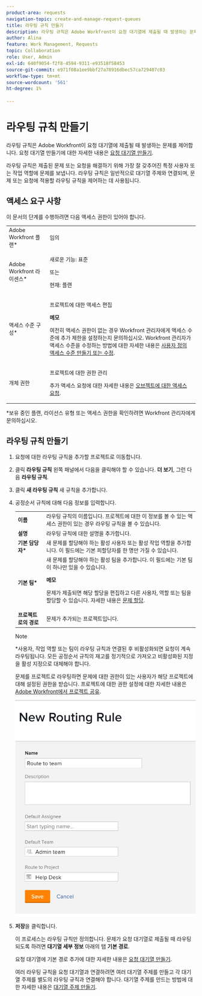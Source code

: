 ```yaml
---
product-area: requests
navigation-topic: create-and-manage-request-queues
title: 라우팅 규칙 만들기
description: 라우팅 규칙은 Adobe Workfront이 요청 대기열에 제출될 때 발생하는 문제를 제어합니다. 요청 대기열 만들기에 대한 자세한 내용은 요청 대기열 만들기를 참조하십시오.
author: Alina
feature: Work Management, Requests
topic: Collaboration
role: User, Admin
exl-id: 640f9054-f2f8-4594-9311-e93518f58453
source-git-commit: e971f08a1ee9bbf27a78916dbec57ca729407c03
workflow-type: tm+mt
source-wordcount: '561'
ht-degree: 1%

---
```


# 라우팅 규칙 만들기

<!-- Audited: 12/2023 -->

라우팅 규칙은 Adobe Workfront이 요청 대기열에 제출될 때 발생하는 문제를 제어합니다. 요청 대기열 만들기에 대한 자세한 내용은 [요청 대기열 만들기](../../../manage-work/requests/create-and-manage-request-queues/create-request-queue.md).

라우팅 규칙은 제출된 문제 또는 요청을 해결하기 위해 가장 잘 갖추어진 특정 사용자 또는 작업 역할에 문제를 보냅니다. 라우팅 규칙은 일반적으로 대기열 주제와 연결되며, 문제 또는 요청에 적용할 라우팅 규칙을 제어하는 데 사용됩니다.

## 액세스 요구 사항

<!--drafted - replace the table at P&P:

<table style="table-layout:auto"> 
 <col> 
 <col> 
 <tbody> 
  <tr> 
   <td role="rowheader">Adobe Workfront plan*</td> 
   <td> <p>Any </p> </td> 
  </tr> 
  <tr> 
   <td role="rowheader">Adobe Workfront license*</td> 
   <td> <p>Current license: Standard </p> 
   Or
   <p>Legacy license: Plan </p> </td> 
  </tr> 
  <tr> 
   <td role="rowheader">Access level configurations*</td> 
   <td> <p>Edit access to Projects</p> <p><b>NOTE</b>
   
   If you still don't have access, ask your Workfront administrator if they set additional restrictions in your access level. For information on how a Workfront administrator can modify your access level, see <a href="../../../administration-and-setup/add-users/configure-and-grant-access/create-modify-access-levels.md" class="MCXref xref">Create or modify custom access levels</a>.</p> </td> 
  </tr> 
  <tr> 
   <td role="rowheader">Object permissions</td> 
   <td> <p> Manage permissions to the project</p> <p>For information on requesting additional access, see <a href="../../../workfront-basics/grant-and-request-access-to-objects/request-access.md" class="MCXref xref">Request access to objects </a>.</p> </td> 
  </tr> 
 </tbody> 
</table>
-->

이 문서의 단계를 수행하려면 다음 액세스 권한이 있어야 합니다.

<table style="table-layout:auto"> 
 <col> 
 <col> 
 <tbody> 
  <tr> 
   <td role="rowheader">Adobe Workfront 플랜*</td> 
   <td> <p>임의 </p> </td> 
  </tr> 
  <tr> 
   <td role="rowheader">Adobe Workfront 라이센스*</td> 
   <td>
    <p>새로운 기능: 표준</p>
    <p>또는</p>
    <p>현재: 플랜</p></td> 
  </tr> 
  <tr> 
   <td role="rowheader">액세스 수준 구성*</td> 
   <td> <p>프로젝트에 대한 액세스 편집</p> <p><b>메모</b>

여전히 액세스 권한이 없는 경우 Workfront 관리자에게 액세스 수준에 추가 제한을 설정하는지 문의하십시오. Workfront 관리자가 액세스 수준을 수정하는 방법에 대한 자세한 내용은 <a href="../../../administration-and-setup/add-users/configure-and-grant-access/create-modify-access-levels.md" class="MCXref xref">사용자 정의 액세스 수준 만들기 또는 수정</a>.</p> </td>
</tr> 
  <tr> 
   <td role="rowheader">개체 권한</td> 
   <td> <p> 프로젝트에 대한 권한 관리</p> <p>추가 액세스 요청에 대한 자세한 내용은 <a href="../../../workfront-basics/grant-and-request-access-to-objects/request-access.md" class="MCXref xref">오브젝트에 대한 액세스 요청</a>.</p> </td> 
  </tr> 
 </tbody> 
</table>

*보유 중인 플랜, 라이선스 유형 또는 액세스 권한을 확인하려면 Workfront 관리자에게 문의하십시오.

## 라우팅 규칙 만들기

1. 요청에 대한 라우팅 규칙을 추가할 프로젝트로 이동합니다.
1. 클릭 **라우팅 규칙** 왼쪽 패널에서 다음을 클릭해야 할 수 있습니다. **더 보기**, 그런 다음 **라우팅 규칙**.
1. 클릭 **새 라우팅 규칙** 새 규칙을 추가합니다.
1. 공정순서 규칙에 대해 다음 정보를 입력합니다.

   <table style="table-layout:auto"> 
    <col> 
    <col> 
    <thead> 
     </thead> 
    <tbody> 
     <tr> 
      <td role="rowheader"><strong>이름</strong> </td> 
      <td>라우팅 규칙의 이름입니다. 프로젝트에 대한 이 정보를 볼 수 있는 액세스 권한이 있는 경우 라우팅 규칙을 볼 수 있습니다.</td> 
     </tr> 
     <tr> 
      <td role="rowheader"><strong>설명</strong> </td> 
      <td>라우팅 규칙에 대한 설명을 추가합니다.</td> 
     </tr> 
     <tr> 
      <td role="rowheader"><strong>기본 담당자*</strong> </td> 
      <td>새 문제를 할당해야 하는 활성 사용자 또는 활성 작업 역할을 추가합니다. 이 필드에는 기본 피할당자를 한 명만 가질 수 있습니다. </td> 
     </tr> 
     <tr> 
      <td role="rowheader"><strong>기본 팀*</strong> </td> 
      <td>새 문제를 할당해야 하는 활성 팀을 추가합니다. 이 필드에는 기본 팀이 하나만 있을 수 있습니다.

   <p><b>메모</b></p>

   문제가 제출되면 해당 할당을 편집하고 다른 사용자, 역할 또는 팀을 할당할 수 있습니다. 자세한 내용은  <a href="../../../manage-work/issues/manage-issues/assign-issues.md">문제 할당</a>.

   </td> 
     </tr> 
     <tr> 
      <td role="rowheader"><strong>프로젝트로의 경로</strong> </td> 
      <td>문제가 추가되는 프로젝트입니다.</td> 
     </tr> 
    </tbody> 
   </table>

   >[!NOTE]
   >
   >*사용자, 작업 역할 또는 팀이 라우팅 규칙과 연결된 후 비활성화되면 요청이 계속 라우팅됩니다. 모든 공정순서 규칙의 재고를 정기적으로 가져오고 비활성화된 지정을 활성 지정으로 대체해야 합니다.

   문제를 프로젝트로 라우팅하면 문제에 대한 권한이 있는 사용자가 해당 프로젝트에 대해 설정된 권한을 받습니다. 프로젝트에 대한 권한 설정에 대한 자세한 내용은 [Adobe Workfront에서 프로젝트 공유](../../../workfront-basics/grant-and-request-access-to-objects/share-a-project.md).

   ![새 라우팅 규칙 상자](assets/new-routing-rule-box.png)

1. **저장**&#x200B;을 클릭합니다.

   이 프로세스는 라우팅 규칙만 정의합니다. 문제가 요청 대기열로 제출될 때 라우팅되도록 하려면 **대기열 세부 정보** 아래의 탭 **기본 경로**.

   요청 대기열에 기본 경로 추가에 대한 자세한 내용은 [요청 대기열 만들기](../../../manage-work/requests/create-and-manage-request-queues/create-request-queue.md).

   여러 라우팅 규칙을 요청 대기열과 연결하려면 여러 대기열 주제를 만들고 각 대기열 주제를 별도의 라우팅 규칙과 연결해야 합니다. 대기열 주제를 만드는 방법에 대한 자세한 내용은 [대기열 주제 만들기](../../../manage-work/requests/create-and-manage-request-queues/create-queue-topics.md).
